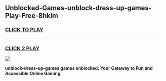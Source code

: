 
## Unblocked-Games-unblock-dress-up-games-Play-Free-8hklm
<h3>
<a href="https://premium76.site?title=unblock-dress-up-games&ref=15A">CLICK TO PLAY</a></h3>
<hr>

<h3>
<a href="https://premium76.site?title=unblock-dress-up-games&ref=15A">CLICK 2 PLAY</a>
  
</h3>

<a href="https://premium76.site?title=unblock-dress-up-games&ref=15A"><img src="https://clearcache.store/games.png"></a>


**unblock-dress-up-games games unblocked: Your Gateway to Fun and Accessible Online Gaming**
